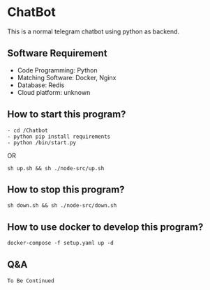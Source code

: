 # ChatBot
This is a normal telegram chatbot using python as backend.

## Software Requirement
- Code Programming:  Python
- Matching Software: Docker, Nginx
- Database: Redis
- Cloud platform: unknown

## How to start this program?
```shell
- cd /Chatbot
- python pip install requirements
- python /bin/start.py
```
OR
```shell
sh up.sh && sh ./node-src/up.sh
```

## How to stop this program?
```shell
sh down.sh && sh ./node-src/down.sh
```

## How to use docker to develop this program?
```dockerfile
docker-compose -f setup.yaml up -d
```

## Q&A
```
To Be Continued
```